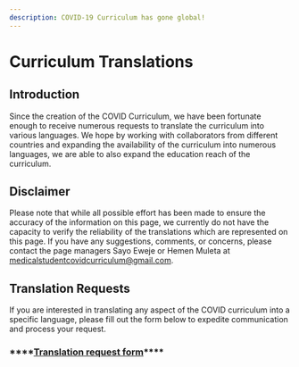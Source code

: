 ```yaml
---
description: COVID-19 Curriculum has gone global!
---
```


# Curriculum Translations

## Introduction

Since the creation of the COVID Curriculum, we have been fortunate enough to receive numerous requests to translate the curriculum into various languages. We hope by working with collaborators from different countries and expanding the availability of the curriculum into numerous languages, we are able to also expand the education reach of the curriculum.

## Disclaimer

Please note that while all possible effort has been made to ensure the accuracy of the information on this page, we currently do not have the capacity to verify the reliability of the translations which are represented on this page. If you have any suggestions, comments, or concerns, please contact the page managers Sayo Eweje or Hemen Muleta at medicalstudentcovidcurriculum@gmail.com.

## Translation Requests

If you are interested in translating any aspect of the COVID curriculum into a specific language, please fill out the form below to expedite communication and process your request.

### \*\*\*\*[**Translation request form**](https://docs.google.com/forms/d/e/1FAIpQLSebf7oDeLzp90TmtM6ZIqq_y0QQeXgX1gUC1joDh76QkNQ7qQ/viewform)\*\*\*\*

